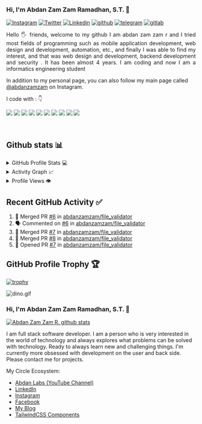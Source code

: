 ### Hi, I'm Abdan Zam Zam Ramadhan, S.T. 👋

<div align="left">

[![Instagram](https://img.shields.io/badge/rzashakeri-%23E4405F.svg?style=for-the-badge&logo=Instagram&logoColor=white)](https://www.instagram.com/abdanzamzam/)
[![Twitter](https://img.shields.io/badge/rzashakeri-%231DA1F2.svg?style=for-the-badge&logo=Twitter&logoColor=white)](https://www.twitter.com/abdanzamzam/)
[![Linkedin](https://img.shields.io/badge/rzashakeri-%231DA1F2.svg?style=for-the-badge&logo=Linkedin&logoColor=white)](https://www.linkedin.com/in/abdanzamzam/)
[![github](https://img.shields.io/badge/rzashakeri-12100E.svg?style=for-the-badge&logo=github&logoColor=white)](https://github.com/abdanzamzam/)
[![telegram](https://img.shields.io/badge/rzashakeri-2CA5E0?style=for-the-badge&logo=telegram&logoColor=white)](https://t.me/abdanzamzam/)
[![gitlab](https://img.shields.io/badge/rzashakeri-330F63?style=for-the-badge&logo=gitlab&logoColor=white)](https://gitlab.com/abdanzamzam)

 
</div>  
<p align="justify"> 
Hello 🖐️ friends, welcome to my github
I am abdan zam zam r and I tried most fields of programming such as mobile application development, web design and development, automation, etc., and finally I was able to find my interest, and that was web design and development, backend development and security . It has been almost 4 years. I am coding and now I am a informatics engineering student
&nbsp;

In addition to my personal page, you can also follow my main page called <a href="https://www.instagram.com/abdanzamzam/">@abdanzamzam</a> on Instagram.
</p>


<p align="left">
I code with :  👇

<img src="https://img.shields.io/badge/Python-3776AB?style=for-the-badge&logo=python&logoColor=white"/> <img src="https://img.shields.io/badge/JavaScript-F7DF1E?style=for-the-badge&logo=javascript&logoColor=white"/> <img src="https://img.shields.io/badge/C%2B%2B-00599C?style=for-the-badge&logo=c%2B%2B&logoColor=white"/> <img src="https://img.shields.io/badge/C%23-239120?style=for-the-badge&logo=c-sharp&logoColor=white"/>   <img src="https://img.shields.io/badge/Django-092E20?style=for-the-badge&logo=django&logoColor=white"/> <img src="https://img.shields.io/badge/.NET-5C2D91?style=for-the-badge&logo=.net&logoColor=white"/> <img src="https://img.shields.io/badge/HTML5-E34F26?style=for-the-badge&logo=html5&logoColor=white"/>  <img src="https://img.shields.io/badge/CSS-239120?&style=for-the-badge&logo=css3&logoColor=white"/> <img src="https://img.shields.io/badge/Tailwind_CSS-38B2AC?style=for-the-badge&logo=tailwind-css&logoColor=white"/> <img src="https://img.shields.io/badge/Bootstrap-563D7C?style=for-the-badge&logo=bootstrap&logoColor=white"/>
</p>

&nbsp;
&nbsp;
## Github stats 📊 

<details> 
  <summary>GitHub Profile Stats 💻</summary>
  <br/>
    <a href="https://github.com/anuraghazra/github-readme-stats"><img alt="abdanzamzam's Github Stats" src="https://github-readme-stats.vercel.app/api/?username=abdanzamzam&show_icons=true&count_private=true&theme=default&hide_border=true&bg_color=fff&title_color=00E676&icon_color=00E676" height="192px"/></a>
  <a href="https://github.com/abdanzamzam/github-readme-stats"><img alt="abdanzamzam's Top Languages" src="https://github-readme-stats.vercel.app/api/top-langs/?username=abdanzamzam&langs_count=8&layout=compact&theme=default&hide_border=true&bg_color=fff&title_color=000&icon_color=000&hide=Jupyter%20Notebook" height="192px"/></a>
  <br/>
</details>

<details>
  <summary>Activity Graph 📈</summary>
  <br/>
<a href="https://github.com/ashutosh00710/github-readme-activity-graph"><img alt="abdanzamzam's Activity Graph" src="https://activity-graph.herokuapp.com/graph/?username=abdanzamzam&bg_color=fff&color=000&line=00E676&point=000&hide_border=true" /></a>
</details>

<details>
  <summary>Profile Views 👁️</summary>
  <br/>
  <img src="https://komarev.com/ghpvc/?username=abdanzamzam&label=PROFILE+VIEWS&style=for-the-badge&color=brightgreen">

</details>

## Recent GitHub Activity ✅
<!--START_SECTION:activity-->
1. 🎉 Merged PR [#6](https://github.com/abdanzamzam/file_validator/pull/6) in [abdanzamzam/file_validator](https://github.com/abdanzamzam/file_validator)
2. 🗣 Commented on [#6](https://github.com/abdanzamzam/file_validator/issues/6) in [abdanzamzam/file_validator](https://github.com/abdanzamzam/file_validator)
3. 🎉 Merged PR [#7](https://github.com/abdanzamzam/file_validator/pull/7) in [abdanzamzam/file_validator](https://github.com/abdanzamzam/file_validator)
4. 🎉 Merged PR [#8](https://github.com/abdanzamzam/file_validator/pull/8) in [abdanzamzam/file_validator](https://github.com/abdanzamzam/file_validator)
5. 💪 Opened PR [#7](https://github.com/adanzamzam/file_validator/pull/7) in [abdanzamzam/file_validator](https://github.com/abdanzamzam/file_validator)
<!--END_SECTION:activity-->

## GitHub Profile Trophy 🏆
[![trophy](https://github-profile-trophy.vercel.app/?username=abdanzamzam&row=1&margin-w=15)](https://github.com/ryo-ma/github-profile-trophy)

<img data-target="animated-image.replacedImage" alt="dino.gif" class="AnimatedImagePlayer-animatedImage" src="https://github.com/saadeghi/saadeghi/raw/master/dino.gif" style="display: block; opacity: 1;">










### Hi, I'm Abdan Zam Zam Ramadhan, S.T. 👋

[![Abdan Zam Zam R. github stats](https://github-readme-stats.vercel.app/api?username=abdanzamzam&count_private=true)](https://github.com/abdanzamzam)

I am full stack software developer. I am a person who is very interested in the world of technology and always explores what problems can be solved with technology. Ready to always learn new and challenging things. I'm currently more obsessed with development on the user and back side. Please contact me for projects.

My Circle Ecosystem:

- [Abdan Labs (YouTube Channel)](https://www.youtube.com/channel/UCQoc7JPnIgt8mSx0Ah9v1WA)
- [LinkedIn](https://www.linkedin.com/in/abdanzamzam)
- [Instagram](https://www.instagram.com/abdanzamzam)
- [Facebook](https://web.facebook.com/abdanzamzam)
- [My Blog](https://blog.abdan.xyz)
- [TailwindCSS Components](https://tailwindcomponents.com/u/abdanzamzam)
